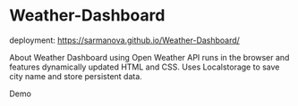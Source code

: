 # Weather-Dashboard
deployment: https://sarmanova.github.io/Weather-Dashboard/


About 
Weather Dashboard using Open Weather API  runs in the browser and features dynamically updated HTML and CSS. Uses Localstorage to save city name and store persistent data.


Demo



